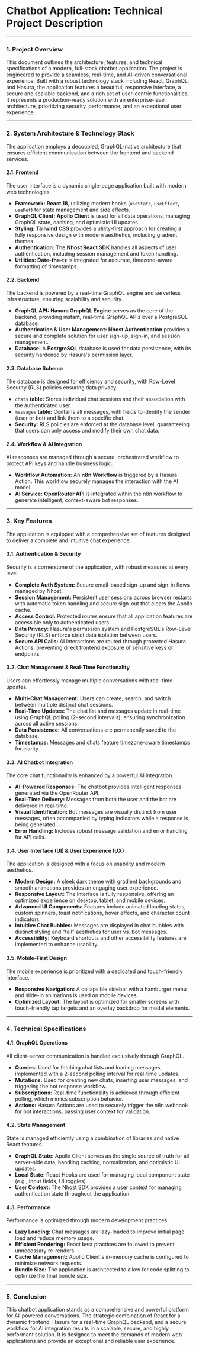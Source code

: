 # Chatbot Application: Technical Project Description

---

### 1. Project Overview

This document outlines the architecture, features, and technical specifications of a modern, full-stack chatbot application. The project is engineered to provide a seamless, real-time, and AI-driven conversational experience. Built with a robust technology stack including React, GraphQL, and Hasura, the application features a beautiful, responsive interface, a secure and scalable backend, and a rich set of user-centric functionalities. It represents a production-ready solution with an enterprise-level architecture, prioritizing security, performance, and an exceptional user experience.

---

### 2. System Architecture & Technology Stack

The application employs a decoupled, GraphQL-native architecture that ensures efficient communication between the frontend and backend services.

#### 2.1. Frontend
The user interface is a dynamic single-page application built with modern web technologies.
* **Framework:** **React 18**, utilizing modern hooks (`useState`, `useEffect`, `useRef`) for state management and side effects.
* **GraphQL Client:** **Apollo Client** is used for all data operations, managing GraphQL state, caching, and optimistic UI updates.
* **Styling:** **Tailwind CSS** provides a utility-first approach for creating a fully responsive design with modern aesthetics, including gradient themes.
* **Authentication:** The **Nhost React SDK** handles all aspects of user authentication, including session management and token handling.
* **Utilities:** **Date-fns-tz** is integrated for accurate, timezone-aware formatting of timestamps.

#### 2.2. Backend
The backend is powered by a real-time GraphQL engine and serverless infrastructure, ensuring scalability and security.
* **GraphQL API:** **Hasura GraphQL Engine** serves as the core of the backend, providing instant, real-time GraphQL APIs over a PostgreSQL database.
* **Authentication & User Management:** **Nhost Authentication** provides a secure and complete solution for user sign-up, sign-in, and session management.
* **Database:** A **PostgreSQL** database is used for data persistence, with its security hardened by Hasura's permission layer.

#### 2.3. Database Schema
The database is designed for efficiency and security, with Row-Level Security (RLS) policies ensuring data privacy.
* `chats` **table:** Stores individual chat sessions and their association with the authenticated user.
* `messages` **table:** Contains all messages, with fields to identify the sender (user or bot) and link them to a specific chat.
* **Security:** RLS policies are enforced at the database level, guaranteeing that users can only access and modify their own chat data.

#### 2.4. Workflow & AI Integration
AI responses are managed through a secure, orchestrated workflow to protect API keys and handle business logic.
* **Workflow Automation:** An **n8n Workflow** is triggered by a Hasura Action. This workflow securely manages the interaction with the AI model.
* **AI Service:** **OpenRouter API** is integrated within the n8n workflow to generate intelligent, context-aware bot responses.

---

### 3. Key Features

The application is equipped with a comprehensive set of features designed to deliver a complete and intuitive chat experience.

#### 3.1. Authentication & Security
Security is a cornerstone of the application, with robust measures at every level.
* **Complete Auth System:** Secure email-based sign-up and sign-in flows managed by Nhost.
* **Session Management:** Persistent user sessions across browser restarts with automatic token handling and secure sign-out that clears the Apollo cache.
* **Access Control:** Protected routes ensure that all application features are accessible only to authenticated users.
* **Data Privacy:** Hasura's permission system and PostgreSQL's Row-Level Security (RLS) enforce strict data isolation between users.
* **Secure API Calls:** AI interactions are routed through protected Hasura Actions, preventing direct frontend exposure of sensitive keys or endpoints.

#### 3.2. Chat Management & Real-Time Functionality
Users can effortlessly manage multiple conversations with real-time updates.
* **Multi-Chat Management:** Users can create, search, and switch between multiple distinct chat sessions.
* **Real-Time Updates:** The chat list and messages update in real-time using GraphQL polling (2-second intervals), ensuring synchronization across all active sessions.
* **Data Persistence:** All conversations are permanently saved to the database.
* **Timestamps:** Messages and chats feature timezone-aware timestamps for clarity.

#### 3.3. AI Chatbot Integration
The core chat functionality is enhanced by a powerful AI integration.
* **AI-Powered Responses:** The chatbot provides intelligent responses generated via the OpenRouter API.
* **Real-Time Delivery:** Messages from both the user and the bot are delivered in real-time.
* **Visual Identification:** Bot messages are visually distinct from user messages, often accompanied by typing indicators while a response is being generated.
* **Error Handling:** Includes robust message validation and error handling for API calls.

#### 3.4. User Interface (UI) & User Experience (UX)
The application is designed with a focus on usability and modern aesthetics.
* **Modern Design:** A sleek dark theme with gradient backgrounds and smooth animations provides an engaging user experience.
* **Responsive Layout:** The interface is fully responsive, offering an optimized experience on desktop, tablet, and mobile devices.
* **Advanced UI Components:** Features include animated loading states, custom spinners, toast notifications, hover effects, and character count indicators.
* **Intuitive Chat Bubbles:** Messages are displayed in chat bubbles with distinct styling and "tail" aesthetics for user vs. bot messages.
* **Accessibility:** Keyboard shortcuts and other accessibility features are implemented to enhance usability.

#### 3.5. Mobile-First Design
The mobile experience is prioritized with a dedicated and touch-friendly interface.
* **Responsive Navigation:** A collapsible sidebar with a hamburger menu and slide-in animations is used on mobile devices.
* **Optimized Layout:** The layout is optimized for smaller screens with touch-friendly tap targets and an overlay backdrop for modal elements.

---

### 4. Technical Specifications

#### 4.1. GraphQL Operations
All client-server communication is handled exclusively through GraphQL.
* **Queries:** Used for fetching chat lists and loading messages, implemented with a 2-second polling interval for real-time updates.
* **Mutations:** Used for creating new chats, inserting user messages, and triggering the bot response workflow.
* **Subscriptions:** Real-time functionality is achieved through efficient polling, which mimics subscription behavior.
* **Actions:** Hasura Actions are used to securely trigger the n8n webhook for bot interactions, passing user context for validation.

#### 4.2. State Management
State is managed efficiently using a combination of libraries and native React features.
* **GraphQL State:** Apollo Client serves as the single source of truth for all server-side data, handling caching, normalization, and optimistic UI updates.
* **Local State:** React Hooks are used for managing local component state (e.g., input fields, UI toggles).
* **User Context:** The Nhost SDK provides a user context for managing authentication state throughout the application.

#### 4.3. Performance
Performance is optimized through modern development practices.
* **Lazy Loading:** Chat messages are lazy-loaded to improve initial page load and reduce memory usage.
* **Efficient Rendering:** React best practices are followed to prevent unnecessary re-renders.
* **Cache Management:** Apollo Client's in-memory cache is configured to minimize network requests.
* **Bundle Size:** The application is architected to allow for code splitting to optimize the final bundle size.

---

### 5. Conclusion

This chatbot application stands as a comprehensive and powerful platform for AI-powered conversations. The strategic combination of React for a dynamic frontend, Hasura for a real-time GraphQL backend, and a secure workflow for AI integration results in a scalable, secure, and highly performant solution. It is designed to meet the demands of modern web applications and provide an exceptional and reliable user experience.
